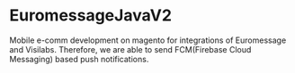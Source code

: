 # EuromessageJavaV2
Mobile e-comm development on magento for integrations of Euromessage and Visilabs.
Therefore, we are able to send FCM(Firebase Cloud Messaging) based push notifications.
